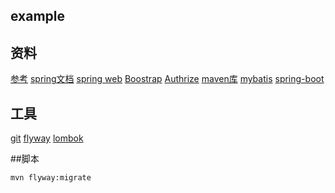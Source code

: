 ## example
## 资料
[参考](https://elasticsearch.cn/)
[spring文档](https://spring.io/guides)
[spring web](https://spring.io/guides/gs/serving-web-content/（前端）)
[Boostrap](https://v3.bootcss.com/)
[Authrize](https://square.github.io/okhttp/)
[maven库](https://mvnrepository.com)
[mybatis](http://mybatis.org/spring-boot-starter/mybatis-spring-boot-autoconfigure/)
[spring-boot](https://docs.spring.io/spring-boot/docs/2.0.0.RC1/reference/htmlsingle/#bootfeatures-embedded-database-support)


## 工具
[git](https://github.com/shihaixiu/shihaixiu)
[flyway](https://flywaydb.org/getstarted/firststeps/maven)
[lombok](https://projectlombok.org)



##脚本
```mvn
mvn flyway:migrate
```
